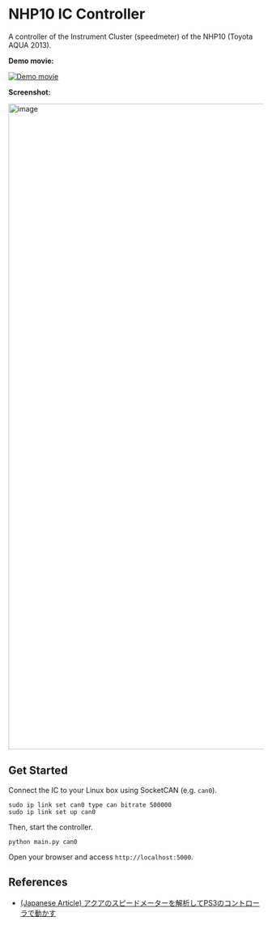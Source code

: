 # NHP10 IC Controller

A controller of the Instrument Cluster (speedmeter) of the NHP10 (Toyota AQUA 2013).

**Demo movie:**

[![Demo movie](https://github.com/user-attachments/assets/fd8b981c-e0e4-490e-b127-c790602d72b8)](https://youtu.be/FkTJo1CsYN8)

**Screenshot:**

<img width="1277" alt="image" src="https://github.com/user-attachments/assets/af04d3de-6a73-4f0e-830b-7532f8d1fb1f">

## Get Started

Connect the IC to your Linux box using SocketCAN (e.g. `can0`).

```console
sudo ip link set can0 type can bitrate 500000
sudo ip link set up can0
```

Then, start the controller.

```console
python main.py can0
```

Open your browser and access `http://localhost:5000`.

## References

- [(Japanese Article) アクアのスピードメーターを解析してPS3のコントローラで動かす](https://www.shutingrz.com/post/aqua-meter-hack/)

